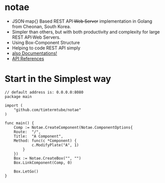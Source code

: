 # notae
* JSON·map{} Based REST API·<del>Web Server</del> implementation in Golang from Cheonan, South Korea.
* Simpler than others, but with both productivity and complexity for large REST API·Web Servers.
* Using Box-Component Structure
* Helping to code REST API simply
* <a href="https://github.com/timtermtube/goST/wiki">also Documentations!</a>
* <a href="https://pkg.go.dev/github.com/timtermtube/goST@main#section-documentation">API References</a>

# Start in the Simplest way
```golang
// default address is: 0.0.0.0:8080
package main

import (
    "github.com/timtermtube/notae"
)

func main() {
    Comp := Notae.CreateComponent(Notae.ComponentOptions{
	Route:  "/",
	Title:  "A Component",
	Method: func(c *Component) {
            c.ModifyPlate("A", 1)
        }
    })
    Box := Notae.CreateBox("", "")
    Box.LinkComponent(Comp, 0)
    
    Box.LetGo()
}

```

